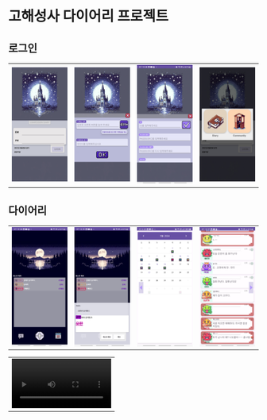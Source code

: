 # 고해성사 다이어리 프로젝트

## 로그인
<table>
  <tr>
    <td><img src="./myimages/로그인.png" alt="로그인 메인" width="200"></td>
    <td><img src="./myimages/아이디찾기.png" alt="아이디 찾기" width="200"></td>
    <td><img src="./myimages/회원가입.png" alt="회원가입" width="200"></td>
     <td><img src="./myimages/선택.png" alt="선택" width="200"></td>
  </tr>
</table>


## 다이어리
<table>
  <tr>
    <td><img src="./myimages/다이어리메인.png" alt="다이어리 메인" width="200"></td>
      <td><img src="./myimages/퀘스트확인.png" alt="퀘스트 확인" width="200"></td>
    <td><img src="./myimages/다이어리캘린더확인.png" alt="캘린더" width="200"></td>
     <td><img src="./myimages/다이어리목록.png" alt="다이어리 목록" width="200"></td>
  </tr>
</table>

<table>
  <tr>
    <td>
      <video width="200" controls>
        <source src="./myimages/다이어리작성.mp4" type="video/mp4">
        브라우저가 video 태그를 지원하지 않습니다.
      </video>
    </td>
  </tr>
</table>
